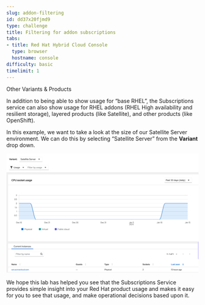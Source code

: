 ```yaml
---
slug: addon-filtering
id: dd37x20fjmd9
type: challenge
title: Filtering for addon subscriptions
tabs:
- title: Red Hat Hybrid Cloud Console
  type: browser
  hostname: console
difficulty: basic
timelimit: 1
---
```

Other Variants & Products

In addition to being able to show usage for “base RHEL”, the Subscriptions service can also show usage for RHEL addons (RHEL High availability and resilient storage), layered products (like Satellite), and other products (like OpenShift).


In this example, we want to take a look at the size of our Satellite Server environment. We can do this by selecting “Satellite Server” from the **Variant** drop down.

![Filtered Addons](../assets/swatch-addons.png)


We hope this lab has helped you see that the Subscriptions Service provides simple insight into your Red Hat product usage and makes it easy for you to see that usage, and make operational decisions based upon it.

